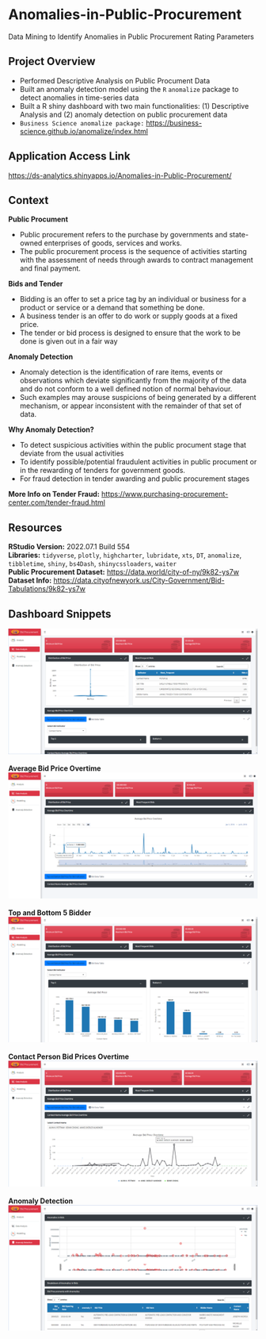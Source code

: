 # Anomalies-in-Public-Procurement
Data Mining to Identify Anomalies in Public Procurement Rating Parameters

## Project Overview
- Performed Descriptive Analysis on Public Procument Data
- Built an anomaly detection model using the `R` `anomalize` package to detect anomalies in time-series data
- Built a R shiny dashboard with two main functionalities: (1) Descriptive Analysis and (2) anomaly detection on public procurement data
- `Business Science anomalize package:` https://business-science.github.io/anomalize/index.html

## Application Access Link
 https://ds-analytics.shinyapps.io/Anomalies-in-Public-Procurement/

## Context 
**Public Procument**
- Public procurement refers to the purchase by governments and state-owned enterprises of goods, services and works.
- The public procurement process is the sequence of activities starting with the assessment of needs through awards to contract management and final payment. <br>

**Bids and Tender**
- Bidding is an offer to set a price tag by an individual or business for a product or service or a demand that something be done. <br>
- A business tender is an offer to do work or supply goods at a fixed price. 
- The tender or bid process is designed to ensure that the work to be done is given out in a fair way

**Anomaly Detection**
- Anomaly detection is the identification of rare items, events or observations which deviate significantly from the majority of the data and do not conform to a well defined notion of normal behaviour. 
- Such examples may arouse suspicions of being generated by a different mechanism, or appear inconsistent with the remainder of that set of data. <br>

**Why Anomaly Detection?**
- To detect suspicious activities within the public procument stage that deviate from the usual activities 
- To identify possible/potential fraudulent activities in public procument or in the rewarding of tenders for government goods. 
- For fraud detection in tender awarding and public procurement stages <br>

**More Info on Tender Fraud:** https://www.purchasing-procurement-center.com/tender-fraud.html

## Resources 
**RStudio Version:** 2022.07.1 Build 554 <br>
**Libraries:** `tidyverse`, `plotly`, `highcharter`, `lubridate`, `xts`, `DT`, `anomalize`, `tibbletime`, `shiny`, `bs4Dash`, `shinycssloaders`, `waiter` <br>
**Public Procurement Dataset:** https://data.world/city-of-ny/9k82-ys7w <br>
**Dataset Info:** https://data.cityofnewyork.us/City-Government/Bid-Tabulations/9k82-ys7w

## Dashboard Snippets
![Image 1](https://github.com/Ellie190/Anomalies-in-Public-Procurement/blob/main/img/img1.png) <br><br>
**Average Bid Price Overtime**<br>
![Image 2](https://github.com/Ellie190/Anomalies-in-Public-Procurement/blob/main/img/img2.png) <br><br>
**Top and Bottom 5 Bidder**<br>
![Image 3](https://github.com/Ellie190/Anomalies-in-Public-Procurement/blob/main/img/img3.png) <br><br>
**Contact Person Bid Prices Overtime**<br>
![Image 4](https://github.com/Ellie190/Anomalies-in-Public-Procurement/blob/main/img/img4.png) <br><br>
**Anomaly Detection**<br>
![Image 5](https://github.com/Ellie190/Anomalies-in-Public-Procurement/blob/main/img/img5.png) 
